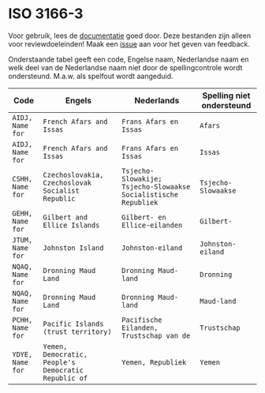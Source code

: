 # ISO 3166-3

Voor gebruik, lees de [documentatie](https://github.com/opentaal/opentaal-isocodes) goed door. Deze bestanden zijn alleen voor reviewdoeleinden! Maak een [issue](https://github.com/OpenTaal/opentaal-isocodes/issues) aan voor het geven van feedback.

Onderstaande tabel geeft een code, Engelse naam, Nederlandse naam en welk deel van de Nederlandse naam niet door de spellingcontrole wordt ondersteund. M.a.w. als spelfout wordt aangeduid.


Code | Engels | Nederlands | Spelling niet ondersteund
---|---|---|---
`AIDJ, Name for` | `French Afars and Issas` | `Frans Afars en Issas` | `Afars`
`AIDJ, Name for` | `French Afars and Issas` | `Frans Afars en Issas` | `Issas`
`CSHH, Name for` | `Czechoslovakia, Czechoslovak Socialist Republic` | `Tsjecho-Slowakije; Tsjecho-Slowaakse Socialistische Republiek` | `Tsjecho-Slowaakse`
`GEHH, Name for` | `Gilbert and Ellice Islands` | `Gilbert- en Ellice-eilanden` | `Gilbert-`
`JTUM, Name for` | `Johnston Island` | `Johnston-eiland` | `Johnston-eiland`
`NQAQ, Name for` | `Dronning Maud Land` | `Dronning Maud-land` | `Dronning`
`NQAQ, Name for` | `Dronning Maud Land` | `Dronning Maud-land` | `Maud-land`
`PCHH, Name for` | `Pacific Islands (trust territory)` | `Pacifische Eilanden, Trustschap van de` | `Trustschap`
`YDYE, Name for` | `Yemen, Democratic, People's Democratic Republic of` | `Yemen, Republiek` | `Yemen`

